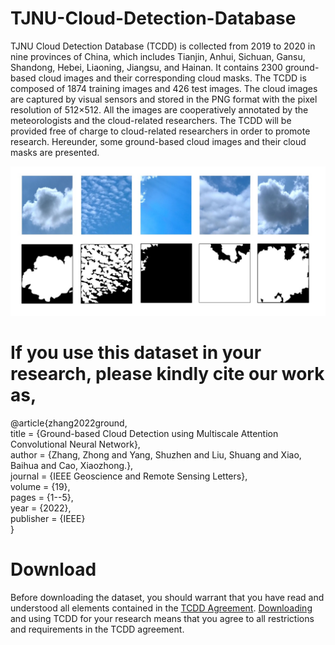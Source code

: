 # TJNU-Cloud-Detection-Database
TJNU Cloud Detection Database (TCDD) is collected from 2019 to 2020 in nine provinces of China, which includes Tianjin, Anhui, Sichuan, Gansu, Shandong, Hebei, Liaoning, Jiangsu, and Hainan. It contains 2300 ground-based cloud images and their corresponding cloud masks. The TCDD is composed of 1874 training images and 426 test images. The cloud images are captured by visual sensors and stored in the PNG format with the pixel resolution of 512×512.  All the images are cooperatively annotated by the meteorologists and the cloud-related researchers. The TCDD will be provided free of charge to cloud-related researchers in order to promote research. Hereunder, some ground-based cloud images and their cloud masks are presented.

![image](image.jpg)

# If you use this dataset in your research, please kindly cite our work as,

@article{zhang2022ground,  
title = {Ground-based Cloud Detection using Multiscale Attention Convolutional Neural Network},   
author = {Zhang, Zhong and Yang, Shuzhen and Liu, Shuang and Xiao, Baihua and Cao, Xiaozhong.},  
journal = {IEEE Geoscience and Remote Sensing Letters},   
volume = {19},  
pages = {1--5},  
year = {2022},   
publisher = {IEEE}  
}

# Download
Before downloading the dataset, you should warrant that you have read and understood all elements contained in the [TCDD Agreement](https://github.com/shuangliutjnu/TJNU-Cloud-Detection-Database/blob/main/TCDD%20Agreement.pdf). [Downloading](https://drive.google.com/file/d/1I6uzBISDq7XkT0lNl8mI4Bbt7C1h-PJH/view?usp=sharing) and using TCDD for your research means that you agree to all restrictions and requirements in the TCDD agreement.
